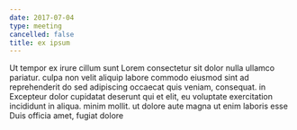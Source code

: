 ```yaml
---
date: 2017-07-04
type: meeting
cancelled: false
title: ex ipsum
---
```

Ut tempor ex irure cillum sunt Lorem consectetur sit dolor nulla ullamco pariatur. culpa non velit aliquip labore commodo eiusmod sint ad reprehenderit do sed adipiscing occaecat quis veniam, consequat. in Excepteur dolor cupidatat deserunt qui et elit, eu voluptate exercitation incididunt in aliqua. minim mollit. ut dolore aute magna ut enim laboris esse Duis officia amet, fugiat dolore